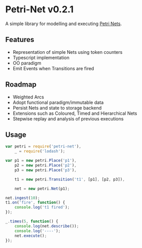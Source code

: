 # Petri-Net v0.2.1
A simple library for modelling and executing [Petri Nets](http://en.wikipedia.org/wiki/Petri_net).

## Features
- Representation of simple Nets using token counters
- Typescript implementation
- OO paradigm
- Emit Events when Transitions are fired

## Roadmap
- Weighted Arcs
- Adopt functional paradigm/immutable data
- Persist Nets and state to storage backend
- Extensions such as Coloured, Timed and Hierarchical Nets
- Stepwise replay and analysis of previous executions

## Usage

```javascript
var petri = require('petri-net'),
	_ = require('lodash');

var p1 = new petri.Place('p1'),
	p2 = new petri.Place('p2'),
	p3 = new petri.Place('p3'),

	t1 = new petri.Transition('t1', [p1], [p2, p3]),

	net = new petri.Net(p1);

net.ingest(10);
t1.on('fire', function() {
	console.log('t1 fired');
});

_.times(5, function() {
	console.log(net.describe());
	console.log('----');
	net.execute();
});
```
